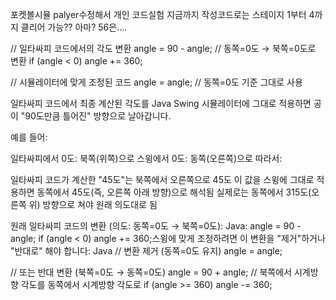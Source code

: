 포켓볼시뮬
palyer수정해서 개인 코드실험
지금까지 작성코드로는
스테이지 1부터 4까지 클리어 가능?? 아마?
56은....

// 일타싸피 코드에서의 각도 변환
angle = 90 - angle;  // 동쪽=0도 → 북쪽=0도로 변환
if (angle < 0) angle += 360;

// 시뮬레이터에 맞게 조정된 코드
angle = angle;  // 동쪽=0도 기준 그대로 사용

일타싸피 코드에서 최종 계산된 각도를 Java Swing 시뮬레이터에 그대로 적용하면 공이 "90도만큼 틀어진" 방향으로 날아갑니다.

예를 들어:

일타싸피에서 0도: 북쪽(위쪽)으로
스윙에서 0도: 동쪽(오른쪽)으로
따라서:

일타싸피 코드가 계산한 "45도"는 북쪽에서 오른쪽으로 45도
이 값을 스윙에 그대로 적용하면 동쪽에서 45도(즉, 오른쪽 아래 방향)으로 해석됨
실제로는 동쪽에서 315도(오른쪽 위) 방향으로 쳐야 원래 의도대로 됨

원래 일타싸피 코드의 변환 (의도: 동쪽=0도 → 북쪽=0도):
Java:
angle = 90 - angle;
if (angle < 0) angle += 360;스윙에 맞게 조정하려면 이 변환을 "제거"하거나 "반대로" 해야 합니다:
Java
// 변환 제거 (동쪽=0도 유지)
angle = angle;

// 또는 반대 변환 (북쪽=0도 → 동쪽=0도)
angle = 90 + angle; // 북쪽에서 시계방향 각도를 동쪽에서 시계방향 각도로
if (angle >= 360) angle -= 360;
